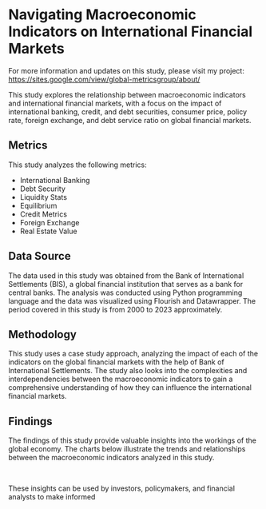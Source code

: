 <h1>Navigating Macroeconomic Indicators on International Financial Markets</h1>

<p>For more information and updates on this study, please visit my project: <a href="https://sites.google.com/view/global-metricsgroup/about/">https://sites.google.com/view/global-metricsgroup/about/</a></p>

<p>This study explores the relationship between macroeconomic indicators and international financial markets, with a focus on the impact of international banking, credit, and debt securities, consumer price, policy rate, foreign exchange, and debt service ratio on global financial markets.</p>
  
 <h2>Metrics</h2>
<p>This study analyzes the following metrics:</p>
<ul>
	<li>International Banking</li>
	<li>Debt Security</li>
	<li>Liquidity Stats</li>
	<li>Equilibrium</li>
	<li>Credit Metrics</li>
	<li>Foreign Exchange</li>
	<li>Real Estate Value</li>
</ul>

<h2>Data Source</h2>
<p>The data used in this study was obtained from the Bank of International Settlements (BIS), a global financial institution that serves as a bank for central banks. The analysis was conducted using Python programming language and the data was visualized using Flourish and Datawrapper. The period covered in this study is from 2000 to 2023 approximately.</p>

<h2>Methodology</h2>
<p>This study uses a case study approach, analyzing the impact of each of the indicators on the global financial markets with the help of Bank of International Settlements. The study also looks into the complexities and interdependencies between the macroeconomic indicators to gain a comprehensive understanding of how they can influence the international financial markets.</p>

<h2>Findings</h2>
<p>The findings of this study provide valuable insights into the workings of the global economy. The charts below illustrate the trends and relationships between the macroeconomic indicators analyzed in this study.</p>

<div class="flourish-embed flourish-bar-chart-race" data-src="visualisation/12916078"><script src="https://public.flourish.studio/resources/embed.js"></script></div>

<div class="flourish-embed flourish-chart" data-src="visualisation/12916881"><script src="https://public.flourish.studio/resources/embed.js"></script></div>

<div class="flourish-embed flourish-chart" data-src="visualisation/12926136"><script src="https://public.flourish.studio/resources/embed.js"></script></div>

<div class="flourish-embed flourish-chart" data-src="visualisation/12955253"><script src="https://public.flourish.studio/resources/embed.js"></script></div>

<div class="flourish-embed flourish-hierarchy" data-src="visualisation/12924876"><script src="https://public.flourish.studio/resources/embed.js"></script></div>

<div class="flourish-embed flourish-chart" data-src="visualisation/12879240"><script src="https://public.flourish.studio/resources/embed.js"></script></div>

<br>

<p>These insights can be used by investors, policymakers, and financial analysts to make informed
